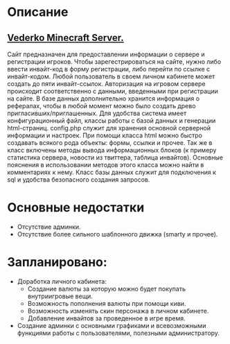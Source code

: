 <h1>Описание</h1>

<h2><a href="vederko.org">Vederko Minecraft Server.</a></h2>
<p>Сайт предназначен для предоставлении информации о сервере и регистрации игроков.
Чтобы зарегестрироваться на сайте, нужно либо ввести инвайт-код в форму регистрации, либо перейти по ссылке с инвайт-кодом. Любой пользователь в  своем личном кабинете может создать до пяти инвайт-ссылок. Авторизация на игровом сервере происходит соответственно  с данными, введенными при регистрации на сайте. 
В базе данных дополнительно хранится информация о рефералах, чтобы в любой момент можно было создать древо пригласивших/приглашенных.  Для удобства система имеет конфигурационный файл, классы работы с базой данных и генерации html-страниц. 
config.php служит для хранения основной серверной информации и настроек.
При помощи класса html можно быстро создавать всякого рода объекты: формы, ссылки и прочее. Так же в класс включены методы вывода информационных блоков (к примеру статистика сервера, новости из твиттера, таблица инвайтов). Основные пояснения в использовании методов этого класса можно найти в комментариях к нему. 
Класс базы данных служит для подключения к sql и удобства безопасного создания запросов.</p>

<h1>Основные недостатки</h1>
<ul><li>Отсутствие админки.</li><li>Отсутствие более сильного шаблонного движка (smarty и прочее).</li></ul>
<h1>Запланировано:</h1>
	<ul><li>Доработка личного кабинета:<ul><li>Создание валюты за которую можно будет покупать внутриигровые  вещи.</li>
		<li>Возможность пополнения валюты при помощи киви.</li>
		<li>Возможность изменять скин персонажа в личном кабинете.</li>
		<li>Добавление инвайтов за проведенное в игре время.</li>
	</ul></li>
	<li>Создание админки с основными графиками и всевозможными функциями  работы с пользователями, полезными администратору.</li></ul>
